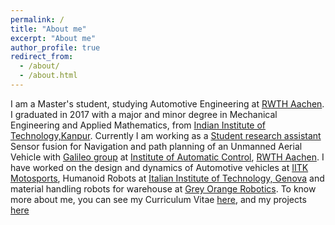 ```yaml
---
permalink: /
title: "About me"
excerpt: "About me"
author_profile: true
redirect_from: 
  - /about/
  - /about.html
---
```


I am a Master's student, studying Automotive Engineering at [RWTH Aachen](http://www.rwth-aachen.de/cms/~a/root/?lidx=1). I graduated in 2017 with a major and minor degree in Mechanical Engineering and Applied Mathematics, from [Indian Institute of Technology,Kanpur](https://www.iitk.ac.in). Currently I am working as a [Student research assistant](https://de.wikipedia.org/wiki/Wissenschaftliche_Hilfskraft) Sensor fusion for Navigation and path planning of an Unmanned Aerial Vehicle with [Galileo group](http://www.irt.rwth-aachen.de/cms/IRT/Forschung/~izql/Galileo/?lidx=1) at [Institute of Automatic Control](http://www.irt.rwth-aachen.de/cms/~iung/IRT/lidx/1/), [RWTH Aachen](http://www.rwth-aachen.de/cms/~a/root/?lidx=1). I have worked on the design and dynamics of Automotive vehicles at [IITK Motosports](https://www.iitk.ac.in/ame/sae/), Humanoid Robots at [Italian Institute of Technology, Genova](https://www.iit.it) and material handling robots for warehouse at [Grey Orange Robotics](www.greyorange.com). To know more about me, you can see my Curriculum Vitae [here](https://vibhoraggarwal.github.io/files/CV.pdf), and my projects [here](https://vibhoraggarwal.github.io/_pages/projects/)




